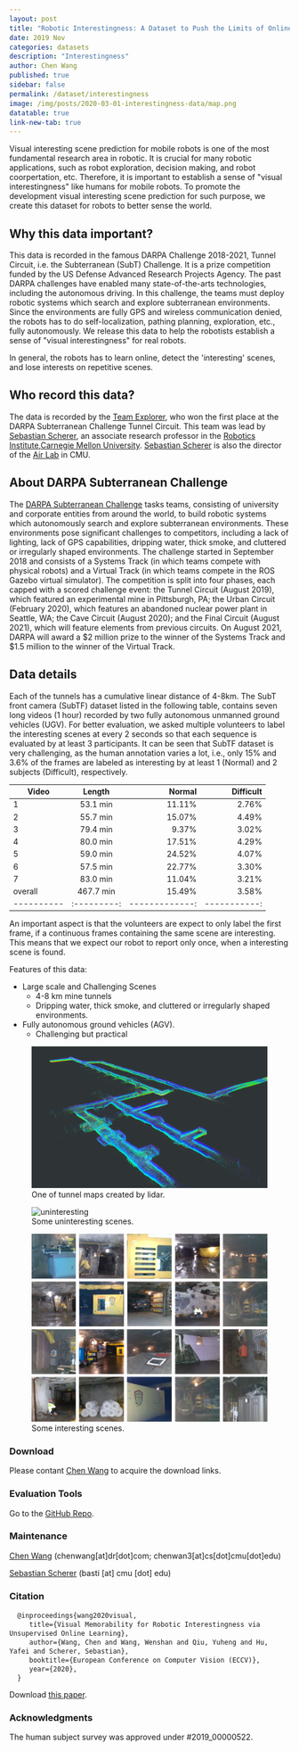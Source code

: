 ```yaml
---
layout: post
title: "Robotic Interestingness: A Dataset to Push the Limits of Online Visual Interesting Scene Prediction"
date: 2019 Nov
categories: datasets
description: "Interestingness"
author: Chen Wang
published: true
sidebar: false
permalink: /dataset/interestingness
image: /img/posts/2020-03-01-interestingness-data/map.png
datatable: true
link-new-tab: true
---
```


Visual interesting scene prediction for mobile robots is one of the most fundamental research area in robotic. It is crucial for many robotic applications, such as robot exploration, decision making, and robot coorpertation, etc. Therefore, it is important to establish a sense of "visual interestingness" like humans for mobile robots. To promote the development visual interesting scene prediction for such purpose, we create this dataset for robots to better sense the world.

## Why this data important?

This data is recorded in the famous DARPA Challenge 2018-2021, Tunnel Circuit, i.e. the Subterranean (SubT) Challenge.
It is a prize competition funded by the US Defense Advanced Research Projects Agency.
The past DARPA challenges have enabled many state-of-the-arts technologies, including the autonomous driving.
In this challenge, the teams must deploy robotic systems which search and explore subterranean environments.
Since the environments are fully GPS and wireless communication denied, the robots has to do self-localization, pathing planning, exploration, etc., fully autonomously.
We release this data to help the robotists establish a sense of "visual interestingness" for real robots.

In general, the robots has to learn online, detect the 'interesting' scenes, and lose interests on repetitive scenes.


## Who record this data?

The data is recorded by the [Team Explorer](https://www.subt-explorer.com), who won the first place at the DARPA Subterranean Challenge Tunnel Circuit.
This team was lead by [Sebastian Scherer](http://theairlab.org/team/sebastian/), an associate research professor in the [Robotics Institute](https://www.ri.cmu.edu),[Carnegie Mellon University](https://www.cmu.edu/). [Sebastian Scherer](http://theairlab.org/team/sebastian/) is also the director of the [Air Lab](http://theairlab.org) in CMU.

## About DARPA Subterranean Challenge ##
The [DARPA Subterranean Challenge](https://www.subtchallenge.com/) tasks teams, consisting of university and corporate entities from around the world, to build robotic systems which autonomously search and explore subterranean environments. These environments pose significant challenges to competitors, including a lack of lighting, lack of GPS capabilities, dripping water, thick smoke, and cluttered or irregularly shaped environments. The challenge started in September 2018 and consists of a Systems Track (in which teams compete with physical robots) and a Virtual Track (in which teams compete in the ROS Gazebo virtual simulator). The competition is split into four phases, each capped with a scored challenge event: the Tunnel Circuit (August 2019), which featured an experimental mine in Pittsburgh, PA; the Urban Circuit (February 2020), which features an abandoned nuclear power plant in Seattle, WA; the Cave Circuit (August 2020); and the Final Circuit (August 2021), which will feature elements from previous circuits. On August 2021, DARPA will award a $2 million prize to the winner of the Systems Track and $1.5 million to the winner of the Virtual Track.

## Data details
Each of the tunnels has a cumulative linear distance of 4-8km.
The SubT front camera (SubTF) dataset listed in the following table, contains seven long videos (1 hour) recorded by two fully autonomous unmanned ground vehicles (UGV).
For better evaluation, we asked multiple volunteers to label the interesting scenes at every 2 seconds so that each sequence is evaluated by at least 3 participants.
It can be seen that SubTF dataset is very challenging, as the human annotation varies a lot, i.e., only 15% and 3.6% of the frames are labeled as interesting by at least 1 (Normal) and 2 subjects (Difficult), respectively.

| Video    |   Length  |     Normal   |  Difficult  |
|----------|:---------:|-------------:| -----------:|
|    1     |  53.1 min |   11.11%     |    2.76%    |
|    2     |  55.7 min |   15.07%     |    4.49%    |
|    3     |  79.4 min |    9.37%     |    3.02%    |
|    4     |  80.0 min |   17.51%     |    4.29%    |
|    5     |  59.0 min |   24.52%     |    4.07%    |
|    6     |  57.5 min |   22.77%     |    3.30%    |
|    7     |  83.0 min |   11.04%     |    3.21%    |
| overall  | 467.7 min |    15.49%    |    3.58%    |
|----------|:---------:|-------------:| -----------:|

An important aspect is that the volunteers are expect to only label the first frame, if a continuous frames containing the same scene are interesting.
This means that we expect our robot to report only once, when a interesting scene is found.

Features of this data:
- Large scale and Challenging Scenes
    - 4-8 km mine tunnels
    - Dripping water, thick smoke, and cluttered or irregularly shaped environments.
- Fully autonomous ground vehicles (AGV).
    - Challenging but practical


<figure>
 <img src="/img/posts/2020-03-01-interestingness-data/map.png" alt="Map" />
 <figcaption>
    One of tunnel maps created by lidar.
 </figcaption>
</figure>


<figure>
 <img src="/img/posts/2020-03-01-interestingness-data/uninteresting.png" alt="uninteresting" />
 <figcaption>
    Some uninteresting scenes.
 </figcaption>
</figure>



<figure>
 <img src="/img/posts/2020-03-01-interestingness-data/sample.png" alt="uninteresting" />
 <figcaption>
    Some interesting scenes.
 </figcaption>
</figure>


### Download

Please contant [Chen Wang](mailto:chenwang@dr.com) to acquire the download links.

### Evaluation Tools

Go to the [GitHub Repo](https://github.com/wang-chen/SubT).

### Maintenance

[Chen Wang](https://chenwang.site) (chenwang[at]dr[dot]com; chenwan3[at]cs[dot]cmu[dot]edu) 

[Sebastian Scherer](http://theairlab.org/team/sebastian/) (basti [at] cmu [dot] edu)


### Citation

      @inproceedings{wang2020visual,
         title={Visual Memorability for Robotic Interestingness via Unsupervised Online Learning},
         author={Wang, Chen and Wang, Wenshan and Qiu, Yuheng and Hu, Yafei and Scherer, Sebastian},
         booktitle={European Conference on Computer Vision (ECCV)},
         year={2020},
      }

Download [this paper](https://arxiv.org/pdf/2005.08829.pdf).

### Acknowledgments 

The human subject survey was approved under #2019_00000522.